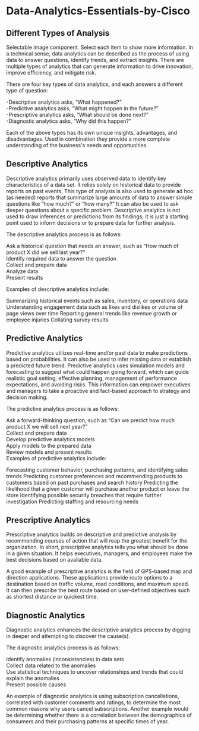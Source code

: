 # Data-Analytics-Essentials-by-Cisco

## Different Types of Analysis
Selectable image component. Select each item to show more information.
In a technical sense, data analytics can be described as the process of using data to answer questions, identify trends, and extract insights. There are multiple types of analytics that can generate information to drive innovation, improve efficiency, and mitigate risk.

There are four key types of data analytics, and each answers a different type of question:

-Descriptive analytics asks, “What happened?” <br>
-Predictive analytics asks, “What might happen in the future?”<br>
-Prescriptive analytics asks, “What should be done next?”<br>
-Diagnostic analytics asks, “Why did this happen?”<br>

Each of the above types has its own unique insights, advantages, and disadvantages. Used in combination they provide a more complete understanding of the business's needs and opportunities.

## Descriptive Analytics
Descriptive analytics primarily uses observed data to identify key characteristics of a data set. It relies solely on historical data to provide reports on past events. This type of analysis is also used to generate ad hoc (as needed) reports that summarize large amounts of data to answer simple questions like “how much?” or “how many?” It can also be used to ask deeper questions about a specific problem. Descriptive analytics is not used to draw inferences or predictions from its findings; it is just a starting point used to inform decisions or to prepare data for further analysis.

The descriptive analytics process is as follows:

Ask a historical question that needs an answer, such as “How much of product X did we sell last year?”<br>
Identify required data to answer the question<br>
Collect and prepare data<br>
Analyze data<br>
Present results<br>

Examples of descriptive analytics include:

Summarizing historical events such as sales, inventory, or operations data
Understanding engagement data such as likes and dislikes or volume of page views over time
Reporting general trends like revenue growth or employee injuries
Collating survey results

## Predictive Analytics
Predictive analytics utilizes real-time and/or past data to make predictions based on probabilities. It can also be used to infer missing data or establish a predicted future trend. Predictive analytics uses simulation models and forecasting to suggest what could happen going forward, which can guide realistic goal setting, effective planning, management of performance expectations, and avoiding risks. This information can empower executives and managers to take a proactive and fact-based approach to strategy and decision making.

The predictive analytics process is as follows:

Ask a forward-thinking question, such as “Can we predict how much product X we will sell next year?” <br>
Collect and prepare data <br>
Develop predictive analytics models <br>
Apply models to the prepared data <br>
Review models and present results <br>
Examples of predictive analytics include: 

Forecasting customer behavior, purchasing patterns, and identifying sales trends
Predicting customer preferences and recommending products to customers based on past purchases and search history
Predicting the likelihood that a given customer will purchase another product or leave the store
Identifying possible security breaches that require further investigation
Predicting staffing and resourcing needs


## Prescriptive Analytics
Prescriptive analytics builds on descriptive and predictive analysis by recommending courses of action that will reap the greatest benefit for the organization. In short, prescriptive analytics tells you what should be done in a given situation. It helps executives, managers, and employees make the best decisions based on available data.

A good example of prescriptive analytics is the field of GPS-based map and direction applications. These applications provide route options to a destination based on traffic volume, road conditions, and maximum speed. It can then prescribe the best route based on user-defined objectives such as shortest distance or quickest time.

## Diagnostic Analytics
Diagnostic analytics enhances the descriptive analytics process by digging in deeper and attempting to discover the cause(s).

The diagnostic analytics process is as follows:

Identify anomalies (inconsistencies) in data sets  <br>
Collect data related to the anomalies  <br>
Use statistical techniques to uncover relationships and trends that could explain the anomalies  <br>
Present possible causes  <br>

An example of diagnostic analytics is using subscription cancellations, correlated with customer comments and ratings, to determine the most common reasons why users cancel subscriptions. Another example would be determining whether there is a correlation between the demographics of consumers and their purchasing patterns at specific times of year.
